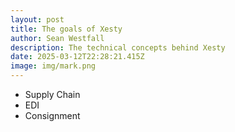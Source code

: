 ```yaml
---
layout: post
title: The goals of Xesty
author: Sean Westfall
description: The technical concepts behind Xesty
date: 2025-03-12T22:28:21.415Z
image: img/mark.png
---
```

* Supply Chain
* EDI
* Consignment